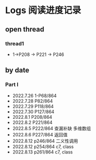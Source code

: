 # Logs 阅读进度记录

## open thread

### thread1

- 1->P208 -> P221 -> P246








## by date

### Part I

* 2022.7.26 1-P68/864
* 2022.7.28 P82/864
* 2022.7.29 P118/864
* 2022.7.30 P127/864
* 2022.8.1 P208/864
* 2022.8.2 P221/864
* 2022.8.5 P222/864 查漏补缺 多维数组
* 2022.8.6 P227/864 返回值
* 2022.8.12 p246/864 二义性调用
* 2022.8.12 p254/864 c7, class
* 2022.8.13 p261/864 c7, class
